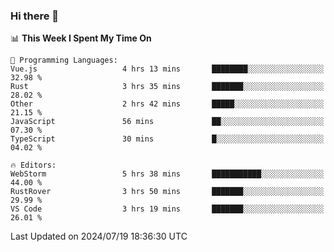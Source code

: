 ### Hi there 👋

<!--
**asdf12303116/asdf12303116** is a ✨ _special_ ✨ repository because its `README.md` (this file) appears on your GitHub profile.

Here are some ideas to get you started:

- 🔭 I’m currently working on ...
- 🌱 I’m currently learning ...
- 👯 I’m looking to collaborate on ...
- 🤔 I’m looking for help with ...
- 💬 Ask me about ...
- 📫 How to reach me: ...
- 😄 Pronouns: ...
- ⚡ Fun fact: ...
-->

<!--START_SECTION:waka-->
📊 **This Week I Spent My Time On** 

```text
💬 Programming Languages: 
Vue.js                   4 hrs 13 mins       ████████░░░░░░░░░░░░░░░░░   32.98 % 
Rust                     3 hrs 35 mins       ███████░░░░░░░░░░░░░░░░░░   28.02 % 
Other                    2 hrs 42 mins       █████░░░░░░░░░░░░░░░░░░░░   21.15 % 
JavaScript               56 mins             ██░░░░░░░░░░░░░░░░░░░░░░░   07.30 % 
TypeScript               30 mins             █░░░░░░░░░░░░░░░░░░░░░░░░   04.02 % 

🔥 Editors: 
WebStorm                 5 hrs 38 mins       ███████████░░░░░░░░░░░░░░   44.00 % 
RustRover                3 hrs 50 mins       ███████░░░░░░░░░░░░░░░░░░   29.99 % 
VS Code                  3 hrs 19 mins       ███████░░░░░░░░░░░░░░░░░░   26.01 % 
```


 Last Updated on 2024/07/19 18:36:30 UTC
<!--END_SECTION:waka-->
